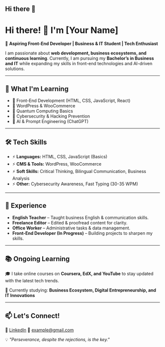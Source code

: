 ## Hi there 👋

<!--
**Al-Rihla/Al-Rihla** is a ✨ _special_ ✨ repository because its `README.md` (this file) appears on your GitHub profile.

Here are some ideas to get you started:

- 🔭 I’m currently working on ...
- 🌱 I’m currently learning ...
- 👯 I’m looking to collaborate on ...
- 🤔 I’m looking for help with ...
- 💬 Ask me about ...
- 📫 How to reach me: ...
- 😄 Pronouns: ...
- ⚡ Fun fact: ...
-->
# Hi there! 👋 I'm [Your Name]

🚀 **Aspiring Front-End Developer | Business & IT Student | Tech Enthusiast**

I am passionate about **web development, business ecosystems, and continuous learning**. Currently, I am pursuing my **Bachelor’s in Business and IT** while expanding my skills in front-end technologies and AI-driven solutions.

---

## 🌱 What I'm Learning
- 🔹 Front-End Development (HTML, CSS, JavaScript, React)
- 🔹 WordPress & WooCommerce
- 🔹 Quantum Computing Basics
- 🔹 Cybersecurity & Hacking Prevention
- 🔹 AI & Prompt Engineering (ChatGPT)

---

## 🛠 Tech Skills
- ⚡ **Languages:** HTML, CSS, JavaScript (Basics)
- ⚡ **CMS & Tools:** WordPress, WooCommerce
- ⚡ **Soft Skills:** Critical Thinking, Bilingual Communication, Business Analysis
- ⚡ **Other:** Cybersecurity Awareness, Fast Typing (30-35 WPM)

---

## 💼 Experience
- **English Teacher** – Taught business English & communication skills.
- **Freelance Editor** – Edited & proofread content for clarity.
- **Office Worker** – Administrative tasks & data management.
- **Front-End Developer (In Progress)** – Building projects to sharpen my skills.

---

## 📚 Ongoing Learning
🎓 I take online courses on **Coursera, EdX, and YouTube** to stay updated with the latest tech trends.

📖 Currently studying: **Business Ecosystem, Digital Entrepreneurship, and IT Innovations**

---

## 📫 Let's Connect!
🔗 [LinkedIn](https://www.linkedin.com/in/random-name)
📧 example@gmail.com

💡 *"Perseverance, despite the rejections, is the key."*
